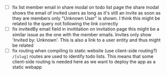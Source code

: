 - [ ] fix list member email in share modal on todo list page
      the share modal shows the email of invited users as long as it's still an invite
      as soon as they are members only "Unknown User" is shown. I think this might be related to the query not following the link correctly
- [ ] fix invitedBy email field in invititation on invitation page
      this might be a similar issue as the one with the member emails. Invites only show 'Invited by: Unknown'. This is also a link to a user entity and thus might be related
- [ ] fix routing when compiling to static website (use client-side routing?)
      `/[slug]` routes are used to identify todo lists. This means that some client-side routing is needed here as we want to deploy the app as a static webapp
